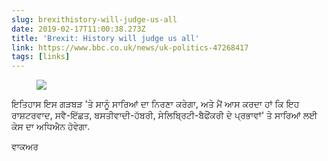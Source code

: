```yaml
---
slug: brexithistory-will-judge-us-all
date: 2019-02-17T11:00:38.273Z
title: 'Brexit: History will judge us all'
link: https://www.bbc.co.uk/news/uk-politics-47268417
tags: [links]
---
```



<figure>
  <img src="/images/2019-02-17-brexithistory-will-judge-us-all.jpeg">
</figure>

ਇਤਿਹਾਸ ਇਸ ਗੜਬੜ &#39;ਤੇ ਸਾਨੂੰ ਸਾਰਿਆਂ ਦਾ ਨਿਰਣਾ ਕਰੇਗਾ, ਅਤੇ ਮੈਂ ਆਸ ਕਰਦਾ ਹਾਂ ਕਿ ਇਹ ਰਾਸ਼ਟਰਵਾਦ, ਸਵੈ-ਇੱਛਤ, ਬਸਤੀਵਾਦੀ-ਹੱਬਰੀ, ਸੇਲਿਬ੍ਰਿਟੀ-ਬੈਫੌਂਕਰੀ ਦੇ ਪ੍ਰਭਾਵਾਂ&#39; ਤੇ ਸਾਰਿਆਂ ਲਈ ਕੇਸ ਦਾ ਅਧਿਐਨ ਹੋਵੇਗਾ.

ਵਾਕਅਰ
